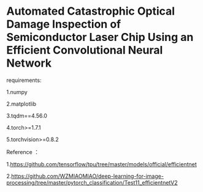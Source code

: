 # Automated Catastrophic Optical Damage Inspection of Semiconductor Laser Chip Using an Efficient Convolutional Neural Network

requirements:

1.numpy

2.matplotlib

3.tqdm==4.56.0

4.torch>=1.7.1

5.torchvision>=0.8.2


Reference ：

1.https://github.com/tensorflow/tpu/tree/master/models/official/efficientnet

2.https://github.com/WZMIAOMIAO/deep-learning-for-image-processing/tree/master/pytorch_classification/Test11_efficientnetV2
